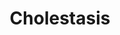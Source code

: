 ---
annotations:
- id: DOID:13580
  type: Disease Ontology
  value: cholestasis
- id: PW:0002480
  parent: disease pathway
  type: Pathway Ontology
  value: cholestasis pathway
- id: CL:0000182
  parent: native cell
  type: Cell Type Ontology
  value: hepatocyte
authors:
- VPencheva
- Susan
- Fehrhart
- Egonw
description: Cholestasis - bile flow obstruction
last-edited: 2022-12-10
organisms:
- Homo sapiens
redirect_from:
- /index.php/Pathway:WP5238
- /instance/WP5238
- /instance/WP5238_r123341
revision: r123341
schema-jsonld:
- '@context': https://schema.org/
  '@id': https://wikipathways.github.io/pathways/WP5238.html
  '@type': Dataset
  creator:
    '@type': Organization
    name: WikiPathways
  description: Cholestasis - bile flow obstruction
  keywords:
  - ABCB11
  - ABCB4
  - ABCC2
  - ABCG5
  - ABCG8
  - ATP8B1
  - Acetyl CoA
  - Ba
  - Bile acid
  - Cations
  - Chol
  - Cholesterol
  - Cholesteryl esters
  - GSH
  - HCO3(-)
  - HDL
  - HMGCR
  - LDL
  - LDLR
  - MRP3
  - MRP4
  - NR1H4
  - NR1I3
  - NTCP
  - Na+
  - OATPs
  - OCT1
  - PPAR-a
  - Phospholipids
  - RXRA
  - SR-B1
  - TJP2
  - mEH
  license: CC0
  name: Cholestasis
seo: CreativeWork
title: Cholestasis
wpid: WP5238
---